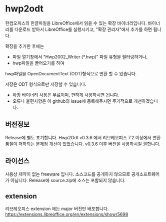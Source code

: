 # hwp2odt

한컴오피스의 한글파일을 LibreOffice에서 읽을 수 있는 확장 바이너리입니다.
바이너리를 다운로드 받아서 LibreOffice를 실행시키고, "확장 관리자"에서 추가를 하면 됩니다.

확장을 추가한 후에는 

- 파일 열기창에서 "Hwp2002_Writer (*.hwp)" 파일 유형을 필터링하거나, 
- hwp파일을 끌어오기를 하여

hwp파일을  OpenDocumentText (ODT)형식으로 변환 할 수 있습니다.

저장은 ODT 형식으로만 저장할 수 있습니다.

* 확장 바이너리 사용은 무료이며, 편하게 사용하시면 됩니다. 
* 오류나 불편사항은 이 github의 issue에 등록해주시면 주기적으로 개선하겠습니다.

## 버전정보
Release에 별도 표기합니다.
Hwp2Odt v0.3.6 에서 리브레오피스 7.2 이상에서 변환품질이 저하되는 문제점 개선이 있었습니다. v0.3.6 이후 버전을 사용하시길 권합니다.


## 라이선스
사용상 제약이 없는 freeware 입니다.
소스코드를 공개하지 않으므로 공개소프트웨어가 아닙니다.
Release에  source.zip에 소스는 포함되지 않습니다.


## extension
리브레오피스 extension 에는 major 버전만 배포합니다.
https://extensions.libreoffice.org/en/extensions/show/5698
